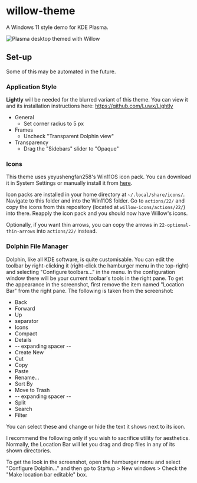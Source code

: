 # willow-theme
A Windows 11 style demo for KDE Plasma.

![Plasma desktop themed with Willow](/images/willowLight.png)

## Set-up
Some of this may be automated in the future.

### Application Style
**Lightly** will be needed for the blurred variant of this theme. You can view it and its installation instructions here: https://github.com/Luwx/Lightly
* General
	* Set corner radius to 5 px
* Frames
	* Uncheck "Transparent Dolphin view"
* Transparency
	* Drag the "Sidebars" slider to "Opaque"

### Icons
This theme uses yeyushengfan258's Win11OS icon pack. You can download it in System Settings or manually install it from [here](https://www.pling.com/p/1546069/).

Icon packs are installed in your home directory at `~/.local/share/icons/`. Navigate to this folder and into the Win11OS folder. Go to `actions/22/` and copy the icons from this repository (located at `willow-icons/actions/22/`) into there. Reapply the icon pack and you should now have Willow's icons.

Optionally, if you want thin arrows, you can copy the arrows in `22-optional-thin-arrows` into `actions/22/` instead.

### Dolphin File Manager
Dolphin, like all KDE software, is quite customisable. You can edit the toolbar by right-clicking it (right-click the hamburger menu in the top-right) and selecting "Configure toolbars..." in the menu. In the configuration window there will be your current toolbar's tools in the right pane. To get the appearance in the screenshot, first remove the item named "Location Bar" from the right pane. The following is taken from the screenshot:

* Back
* Forward
* Up
* separator
* Icons
* Compact
* Details
* -- expanding spacer --
* Create New
* Cut
* Copy
* Paste
* Rename...
* Sort By
* Move to Trash
* -- expanding spacer --
* Split
* Search
* Filter

You can select these and change or hide the text it shows next to its icon.

I recommend the following only if you wish to sacrifice utility for aesthetics. Normally, the Location Bar will let you drag and drop files in any of its shown directories.

To get the look in the screenshot, open the hamburger menu and select "Configure Dolphin..." and then go to Startup > New windows > Check the "Make location bar editable" box.
